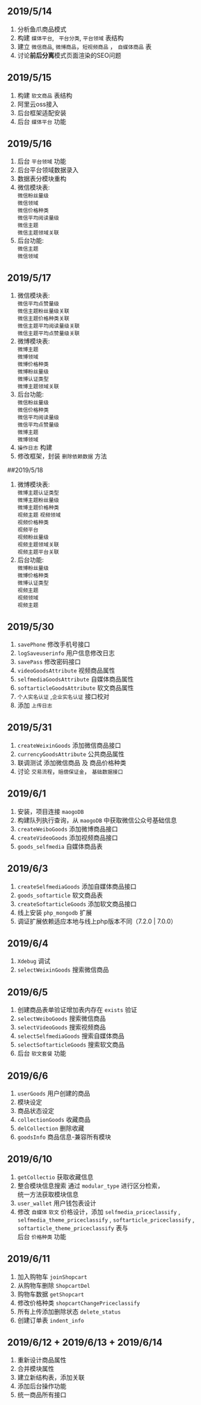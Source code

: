 ## 2019/5/14
1. 分析鱼爪商品模式
2. 构建 `媒体平台`, ` 平台分类`, `平台领域` 表结构
3. 建立 `微信商品`, `微博商品`，`短视频商品` ， `自媒体商品` 表
4. 讨论**前后分离**模式页面渲染的SEO问题

## 2019/5/15
1. 构建 `软文商品` 表结构  
2. 阿里云oss接入  
3. 后台框架适配安装  
4. 后台 `媒体平台` 功能

## 2019/5/16
1. 后台 `平台领域` 功能
2. 后台平台领域数据录入
3. 数据表分模块重构
4. 微信模块表:  
`微信粉丝量级`   
`微信领域`   
`微信价格种类`  
`微信平均阅读量级`  
`微信主题`  
`微信主题领域关联`  
5. 后台功能:  
`微信主题`  
`微信领域`  

## 2019/5/17
1. 微信模块表:  
`微信平均点赞量级`  
`微信主题粉丝量级关联`  
`微信主题价格种类关联`  
`微信主题平均阅读量级关联`  
`微信主题平均点赞量级关联`  
2. 微博模块表:  
`微博主题`  
`微博领域`  
`微博价格种类`  
`微博粉丝量级`  
`微博认证类型`  
`微博主题领域关联`  
3. 后台功能:  
`微信粉丝量级`   
`微信价格种类`  
`微信平均阅读量级`  
`微信平均点赞量级`  
`微博主题`  
`微博领域`  
4. `操作日志` 构建
5. 修改框架，封装 `删除依赖数据` 方法  

##2019/5/18
1. 微博模块表:  
`微博主题认证类型`  
`微博主题粉丝量级`  
`微博主题价格种类`    
`视频主题` 
`视频领域`   
`视频价格种类`  
`视频平台`  
`视频粉丝量级`  
`视频主题领域关联`  
`视频主题平台关联`  
2. 后台功能:  
`微博粉丝量级`  
`微博价格种类`  
`微博认证类型`  
`视频主题`  
`视频领域`  
`视频主题`  

## 2019/5/30
1. `savePhone` 修改手机号接口  
2. `logSaveuserinfo` 用户信息修改日志  
3. `savePass` 修改密码接口  
4. `videoGoodsAttribute` 视频商品属性  
5. `selfmediaGoodsAttribute` 自媒体商品属性  
6. `softarticleGoodsAttribute` 软文商品属性  
7. `个人实名认证` ,`企业实名认证` 接口校对  
8. 添加 `上传日志`  

## 2019/5/31
1. `createWeixinGoods` 添加微信商品接口
2. `currencyGoodsAttribute` 公共商品属性 
3. 联调测试 添加微信商品 及 商品价格种类  
4. 讨论 `交易流程`，`赔偿保证金`， `基础数据接口`

## 2019/6/1
1. 安装，项目连接 `maogoDB`  
2. 构建队列执行查询，从 `maogoDB` 中获取微信公众号基础信息  
3. `createWeiboGoods` 添加微博商品接口  
4. `createVideoGoods` 添加视频商品接口  
5. `goods_selfmedia` 自媒体商品表  

## 2019/6/3
1. `createSelfmediaGoods` 添加自媒体商品接口
2. `goods_softarticle` 软文商品表  
3. `createSoftarticleGoods` 添加软文商品接口  
4. 线上安装 `php_mongodb` 扩展  
5. 调证扩展依赖适应本地与线上php版本不同（7.2.0 | 7.0.0）

## 2019/6/4
1. `Xdebug` 调试
2. `selectWeixinGoods` 搜索微信商品 

## 2019/6/5
1. 创建商品表单验证增加表内存在 `exists` 验证
2. `selectWeiboGoods` 搜索微信商品
3. `selectVideoGoods` 搜索视频商品
4. `selectSelfmediaGoods` 搜索自媒体商品
5. `selectSoftarticleGoods` 搜索软文商品
6. 后台 `软文套餐` 功能

## 2019/6/6
1. `userGoods` 用户创建的商品
2. 模块设定
3. 商品状态设定
4. `collectionGoods` 收藏商品
5. `delCollection` 删除收藏
6. `goodsInfo` 商品信息-兼容所有模块

## 2019/6/10
1. `getCollectio` 获取收藏信息
2. 整合模块信息搜索 通过 `modular_type` 进行区分检索，  
统一方法获取模块信息
3. `user_wallet` 用户钱包表设计
4. 修改 `自媒体` `软文` 价格设计，添加
 `selfmedia_priceclassify` ,
 `selfmedia_theme_priceclassify` , 
 `softarticle_priceclassify` ,
 `softarticle_theme_priceclassify`
 表与  
 后台 `价格种类` 功能
 
 ## 2019/6/11
 1. 加入购物车 `joinShopcart`
 2. 从购物车删除 `ShopcartDel`
 3. 购物车数据 `getShopcart`
 4. 修改价格种类 `shopcartChangePriceclassify`
 5. 所有上传添加删除状态 `delete_status`
 6. 创建订单表 `indent_info`
 
  ## 2019/6/12 + 2019/6/13 + 2019/6/14
  1. 重新设计商品属性
  2. 合并模块属性
  3. 建立新结构表，添加关联
  4. 添加后台操作功能
  5. 统一商品所有接口